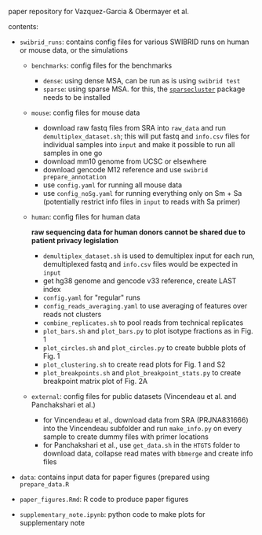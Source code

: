 paper repository for Vazquez-Garcia & Obermayer et al.

contents:

- `swibrid_runs`: contains config files for various SWIBRID runs on human or mouse data, or the simulations

    - `benchmarks`:  config files for the benchmarks

        - `dense`: using dense MSA, can be run as is using `swibrid test`
        - `sparse`: using sparse MSA. for this, the [`sparsecluster`](https://github.com/bobermayer/sparsecluster) package needs to be installed

    - `mouse`: config files for mouse data

        - download raw fastq files from SRA into `raw_data` and run `demultiplex_dataset.sh`; this will put fastq and `info.csv` files for individual samples into `input` and make it possible to run all samples in one go
        - download mm10 genome from UCSC or elsewhere
        - download gencode M12 reference and use `swibrid prepare_annotation`
        - use `config.yaml` for running all mouse data
        - use `config_noSg.yaml` for running everything only on Sm + Sa (potentially restrict info files in `input` to reads with Sa primer)

    - `human`: config files for human data

        **raw sequencing data for human donors cannot be shared due to patient privacy legislation**

        - `demultiplex_dataset.sh` is used to demultiplex input for each run, demultiplexed fastq and `info.csv` files would be expected in `input`
        - get hg38 genome and gencode v33 reference, create LAST index
        - `config.yaml` for "regular" runs
        - `config_reads_averaging.yaml` to use averaging of features over reads not clusters
        - `combine_replicates.sh` to pool reads from technical replicates
        - `plot_bars.sh` and `plot_bars.py` to plot isotype fractions as in Fig. 1
        - `plot_circles.sh` and `plot_circles.py` to create bubble plots of Fig. 1
        - `plot_clustering.sh` to create read plots for Fig. 1 and S2
        - `plot_breakpoints.sh` and `plot_breakpoint_stats.py` to create breakpoint matrix plot of Fig. 2A

     - `external`: config files for public datasets (Vincendeau et al. and Panchakshari et al.)

        - for Vincendeau et al., download data from SRA (PRJNA831666) into the Vincendeau subfolder and run `make_info.py` on every sample to create dummy files with primer locations
        - for Panchakshari et al., use `get_data.sh` in the `HTGTS` folder to download data, collapse read mates with `bbmerge` and create info files

- `data`: contains input data for paper figures (prepared using `prepare_data.R`

- `paper_figures.Rmd`: R code to produce paper figures

- `supplementary_note.ipynb`: python code to make plots for supplementary note
